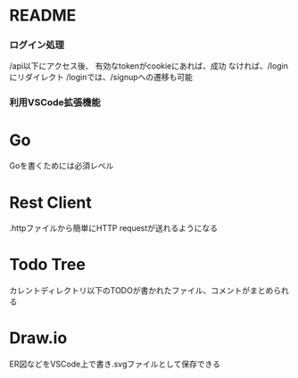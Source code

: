 # README

### ログイン処理
/api以下にアクセス後、
有効なtokenがcookieにあれば、成功
なければ、/loginにリダイレクト
/loginでは、/signupへの遷移も可能

### 利用VSCode拡張機能
# Go
Goを書くためには必須レベル
# Rest Client 
.httpファイルから簡単にHTTP requestが送れるようになる
# Todo Tree
カレントディレクトリ以下のTODOが書かれたファイル、コメントがまとめられる
# Draw.io
ER図などをVSCode上で書き.svgファイルとして保存できる